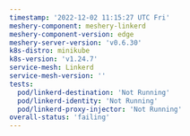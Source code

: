 ```yaml
---
timestamp: '2022-12-02 11:15:27 UTC Fri'
meshery-component: meshery-linkerd
meshery-component-version: edge
meshery-server-version: 'v0.6.30'
k8s-distro: minikube
k8s-version: 'v1.24.7'
service-mesh: Linkerd
service-mesh-version: ''
tests:
  pod/linkerd-destination: 'Not Running'
  pod/linkerd-identity: 'Not Running'
  pod/linkerd-proxy-injector: 'Not Running'
overall-status: 'failing'
---
```

